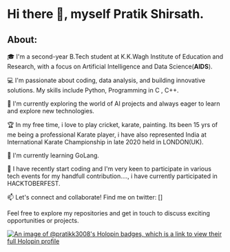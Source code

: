 # Hi there 👋, myself Pratik Shirsath. 

## About:

🎓 I'm a second-year B.Tech student at K.K.Wagh Institute of Education and Research, with a focus on Artificial Intelligence and Data Science(**AIDS**).

💻 I'm passionate about coding, data analysis, and building innovative solutions. My skills include Python, Programming in C , C++.

🚀 I'm currently exploring the world of AI projects and always eager to learn and explore new technologies.

🏆 In my free time, i love to play cricket, karate, painting. Its been 15 yrs of me being a professional Karate player, i have also represented India at International Karate Championship in late 2020 held in LONDON(UK).

🌱 I'm currently learning GoLang.

🤝 I have recently start coding and I'm very keen to participate in various tech events for my handfull contribution...., i have currently participated in HACKTOBERFEST.

📫 Let's connect and collaborate! Find me on twitter: []

Feel free to explore my repositories and get in touch to discuss exciting opportunities or projects.




[![An image of @pratikk3008's Holopin badges, which is a link to view their full Holopin profile](https://holopin.me/pratikk3008)](https://holopin.io/@pratikk3008)
